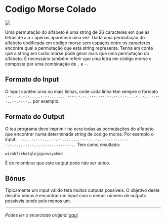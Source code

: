 # Codigo Morse Colado
![](https://img.shields.io/badge/-MEDIUM-yellow.svg?style=for-the-badge)

Uma permutação do alfabeto é uma string de 26 caracteres em que as letras de `a` a `z` apenas aparecem uma vez.
Dada uma permutação do alfabeto codificada em codigo morse sem espaços entre os caracteres encontre qual a permutação que esta string representa. Tenha em conta que a string em codio morse pode gerar mais que uma permutação do alfabeto. É necessário também referir que uma letra em código morse e composta por uma combinação de `.` e `-`.
## Formato do Input

O input contém uma ou mais linhas, onde cada linha têm sempre o formato `.--...-.-.-.....-.--........----.-.-..---.---.--.--.-.-....-..-...-.---..--.----..` por exemplo.

## Formato do Output

O teu programa deve imprimir no ecra todas as permutações do alfabeto que encontrar numa determinada string de codigo morse.
Por exemplo o input: `.--...-.-.-.....-.--........----.-.-..---.---.--.--.-.-....-..-...-.---..--.----..`
Tem como resultado:
```
wirnbfzehatqlojpgcvusyxkmd
```

É de relembrar que este output pode não ser único.

## Bónus

Tipicamente um input válido terá muitos outputs possíveis. O objetivo deste desafio bónus é encontrar um input com o menor número de outputs possíveis tendo pelo menos um.

---

_Podes ler o enunciado original [aqui](https://tinyurl.com/y34pqmba)._
